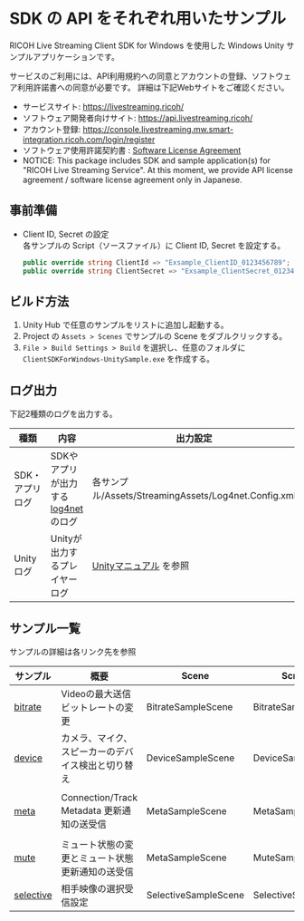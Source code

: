 # SDK の API をそれぞれ用いたサンプル

RICOH Live Streaming Client SDK for Windows を使用した Windows Unity サンプルアプリケーションです。

サービスのご利用には、API利用規約への同意とアカウントの登録、ソフトウェア利用許諾書への同意が必要です。
詳細は下記Webサイトをご確認ください。

* サービスサイト: https://livestreaming.ricoh/
* ソフトウェア開発者向けサイト: https://api.livestreaming.ricoh/
* アカウント登録: https://console.livestreaming.mw.smart-integration.ricoh.com/login/register
* ソフトウェア使用許諾契約書 : [Software License Agreement](../SoftwareLicenseAgreement.txt)
* NOTICE: This package includes SDK and sample application(s) for "RICOH Live Streaming Service".
At this moment, we provide API license agreement / software license agreement only in Japanese.

## 事前準備
* Client ID, Secret の設定  
各サンプルの Script（ソースファイル）に Client ID, Secret を設定する。
    ``` C#
    public override string ClientId => "Exsample_ClientID_0123456789";
    public override string ClientSecret => "Exsample_ClientSecret_0123456789";
    ```

## ビルド方法

1. Unity Hub で任意のサンプルをリストに追加し起動する。
1. Project の `Assets > Scenes` でサンプルの Scene をダブルクリックする。
1. `File > Build Settings > Build` を選択し、任意のフォルダに `ClientSDKForWindows-UnitySample.exe` を作成する。

## ログ出力

下記2種類のログを出力する。  

| 種類            | 内容                                                                        | 出力設定                                                                          | 出力場所                                                                                 |
| --------------- | --------------------------------------------------------------------------- | --------------------------------------------------------------------------------- | ---------------------------------------------------------------------------------------- |
| SDK・アプリログ | SDKやアプリが出力する [log4net](https://logging.apache.org/log4net/) のログ | 各サンプル/Assets/StreamingAssets/Log4net.Config.xml                              | C:/Users/ユーザー名/AppData/LocalLow/RICOH/ClientSDKForWindows-UnitySample/logs/main.log |
| Unityログ       | Unityが出力するプレイヤーログ                                               | [Unityマニュアル](https://docs.unity3d.com/ja/2020.3/Manual/LogFiles.html) を参照 | C:/Users/ユーザー名/AppData/LocalLow/RICOH/ClientSDKForWindows-UnitySample/Player.log    |

## サンプル一覧
サンプルの詳細は各リンク先を参照

| サンプル                 | 概要                                               | Scene                | Script             | Client SDK API                                                                                                                              |
| ------------------------ | -------------------------------------------------- | -------------------- | ------------------ | ------------------------------------------------------------------------------------------------------------------------------------------- |
| [bitrate](./bitrate)     | Videoの最大送信ビットレートの変更                  | BitrateSampleScene   | BitrateSample.cs   | Client#ChangeVideoSendBitrate                                                                                                               |
| [device](./device)       | カメラ、マイク、スピーカーのデバイス検出と切り替え | DeviceSampleScene    | DeviceSample.cs    | Client#ReplaceMediaStreamTrack<br>Client#SetAudioInputDevice<br>Client#SetAudioOutputDevice<br>WindowProcedureHookListener#OnDevicesChanged |
| [meta](./meta)           | Connection/Track Metadata 更新通知の送受信         | MetaSampleScene      | MetaSample.cs      | Client#UpdateMeta<br>Client#UpdateTrackMeta<br>IClientListener#OnUpdateRemoteTrack<br>IClientListener#OnUpdateRemoteConnection              |
| [mute](./mute)           | ミュート状態の変更とミュート状態更新通知の送受信   | MetaSampleScene      | MuteSample.cs      | Client#ChangeMute<br>IClientListener#OnUpdateMute                                                                                           |
| [selective](./selective) | 相手映像の選択受信設定                             | SelectiveSampleScene | SelectiveSample.cs | Client#ChangeMediaRequirements                                                                                                              |
